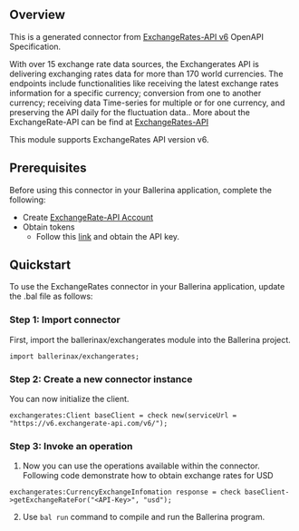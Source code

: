 ## Overview
This is a generated connector from [ExchangeRates-API v6](https://exchangeratesapi.io/documentation/) OpenAPI Specification. 

With over 15 exchange rate data sources, the Exchangerates API is delivering exchanging rates data for more than 170 world currencies. The endpoints include functionalities like receiving the latest exchange rates information for a specific currency; conversion from one to another currency; receiving data Time-series for multiple or for one currency, and preserving the API daily for the fluctuation data.. More about the ExchangeRate-API can be find at [ExchangeRates-API](https://exchangeratesapi.io/documentation/)
 
This module supports ExchangeRates API version v6.

## Prerequisites
 
Before using this connector in your Ballerina application, complete the following:
 
* Create [ExchangeRate-API Account](https://app.exchangerate-api.com/sign-up)
* Obtain tokens
    - Follow this [link](https://app.exchangerate-api.com/dashboard) and obtain the API key.

## Quickstart
To use the ExchangeRates connector in your Ballerina application, update the .bal file as follows:
### Step 1: Import connector
First, import the ballerinax/exchangerates module into the Ballerina project.
```ballerina
import ballerinax/exchangerates;
```
### Step 2: Create a new connector instance
You can now initialize the client.
```ballerina
exchangerates:Client baseClient = check new(serviceUrl = "https://v6.exchangerate-api.com/v6/");
```

### Step 3: Invoke an operation
1. Now you can use the operations available within the connector. Following code demonstrate how to obtain exchange rates for USD

```ballerina
exchangerates:CurrencyExchangeInfomation response = check baseClient->getExchangeRateFor("<API-Key>", "usd");
```
2. Use `bal run` command to compile and run the Ballerina program.